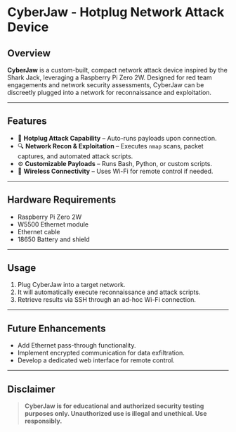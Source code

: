 # CyberJaw - Hotplug Network Attack Device

## Overview

**CyberJaw** is a custom-built, compact network attack device inspired by the Shark Jack, leveraging a Raspberry Pi Zero 2W. Designed for red team engagements and network security assessments, CyberJaw can be discreetly plugged into a network for reconnaissance and exploitation.

---

## Features

- 🔌 **Hotplug Attack Capability** – Auto-runs payloads upon connection.  
- 🔍 **Network Recon & Exploitation** – Executes `nmap` scans, packet captures, and automated attack scripts.  
- ⚙️ **Customizable Payloads** – Runs Bash, Python, or custom scripts.  
- 📶 **Wireless Connectivity** – Uses Wi-Fi for remote control if needed.  

---

## Hardware Requirements

- Raspberry Pi Zero 2W  
- W5500 Ethernet module  
- Ethernet cable  
- 18650 Battery and shield

---
   
## Usage

1. Plug CyberJaw into a target network.
2. It will automatically execute reconnaissance and attack scripts.
3. Retrieve results via SSH through an ad-hoc Wi-Fi connection.

---
## Future Enhancements

- Add Ethernet pass-through functionality.  
- Implement encrypted communication for data exfiltration.  
- Develop a dedicated web interface for remote control.  

---

## Disclaimer

> **CyberJaw is for educational and authorized security testing purposes only. Unauthorized use is illegal and unethical. Use responsibly.**
